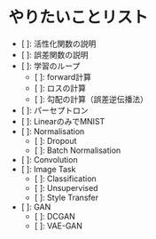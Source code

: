 # やりたいことリスト
- [ ]: 活性化関数の説明
- [ ]: 誤差関数の説明
- [ ]: 学習のループ
    - [ ]: forward計算
    - [ ]: ロスの計算
    - [ ]: 勾配の計算（誤差逆伝播法）
- [ ]: パーセプトロン
- [ ]: LinearのみでMNIST
- [ ]: Normalisation
    - [ ]: Dropout
    - [ ]: Batch Normalisation
- [ ]: Convolution
- [ ]: Image Task
    - [ ]: Classification
    - [ ]: Unsupervised
    - [ ]: Style Transfer
- [ ]: GAN
    - [ ]: DCGAN
    - [ ]: VAE-GAN
